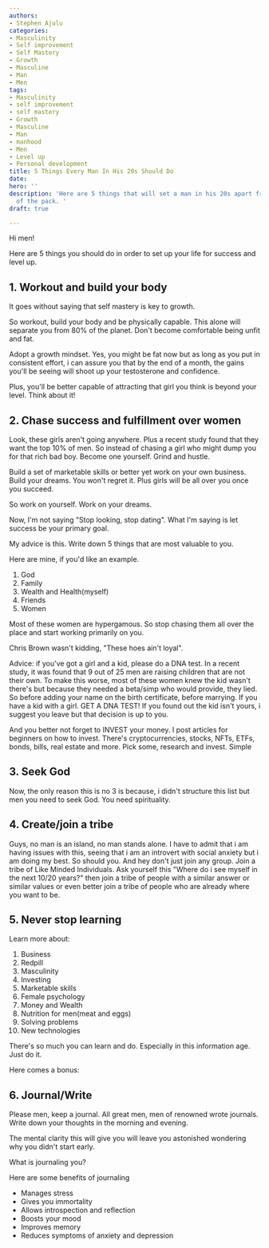 ```yaml
---
authors:
- Stephen Ajulu
categories:
- Masculinity
- Self improvement
- Self Mastery
- Growth
- Masculine
- Man
- Men
tags:
- Masculinity
- self improvement
- self mastery
- Growth
- Masculine
- Man
- manhood
- Men
- Level up
- Personal development
title: 5 Things Every Man In His 20s Should Do
date: 
hero: ''
description: 'Here are 5 things that will set a man in his 20s apart from the rest
  of the pack. '
draft: true

---
```

Hi men! 

Here are 5 things you should do in order to set up your life for success and level up.

## 1. Workout and build your body

It goes without saying that self mastery is key to growth. 

So workout, build your body and be physically capable. This alone will separate you from 80% of the planet. Don't become comfortable being unfit and fat. 

Adopt a growth mindset. Yes, you might be fat now but as long as you put in consistent effort, i can assure you that by the end of a month, the gains you'll be seeing will shoot up your testosterone and confidence. 

Plus, you'll be better capable of attracting that girl you think is beyond your level. Think about it!

## 2. Chase success and fulfillment over women

Look, these girls aren't going anywhere. Plus a recent study found that they want the top 10% of men. So instead of chasing a girl who might dump you for that rich bad boy. Become one yourself. Grind and hustle. 

Build a set of marketable skills or better yet work on your own business. Build your dreams. You won't regret it. Plus girls will be all over you once you succeed. 

So work on yourself. Work on your dreams. 

Now, I'm not saying "Stop looking, stop dating". What I'm saying is let success be your primary goal. 

My advice is this. Write down 5 things that are most valuable to you. 

Here are mine, if you'd like an example. 

1. God
2. Family
3. Wealth and Health(myself)
4. Friends
5. Women

Most of these women are hypergamous. So stop chasing them all over the place and start working primarily on you. 

Chris Brown wasn't kidding, "These hoes ain't loyal". 

Advice: if you've got a girl and a kid, please do a DNA test. In a recent study, it was found that 9 out of 25 men are raising children that are not their own. To make this worse, most of these women knew the kid wasn't there's but because they needed a beta/simp who would provide, they lied. So before adding your name on the birth certificate, before marrying. If you have a kid with a girl. GET A DNA TEST! If you found out the kid isn't yours, i suggest you leave but that decision is up to you. 

And you better not forget to INVEST your money. I post articles for beginners on how to invest. There's cryptocurrencies, stocks, NFTs, ETFs, bonds, bills, real estate and more. Pick some, research and invest. Simple

## 3. Seek God

Now, the only reason this is no 3 is because, i didn't structure this list but men you need to seek God. You need spirituality. 

## 4. Create/join a tribe

Guys, no man is an island, no man stands alone. I have to admit that i am having issues with this, seeing that i am an introvert with social anxiety but i am doing my best. So should you. And hey don't just join any group. Join a tribe of Like Minded Individuals. Ask yourself this "Where do i see myself in the next 10/20 years?" then join a tribe of people with a similar answer or similar values or even better join a tribe of people who are already where you want to be. 

## 5. Never stop learning

Learn more about:

 1. Business
 2. Redpill
 3. Masculinity 
 4. Investing
 5. Marketable skills
 6. Female psychology
 7. Money and Wealth 
 8. Nutrition for men(meat and eggs) 
 9. Solving problems 
10. New technologies

There's so much you can learn and do. Especially in this information age. Just do it. 

Here comes a bonus:

## 6. Journal/Write

Please men, keep a journal. All great men, men of renowned wrote journals. Write down your thoughts in the morning and evening. 

The mental clarity this will give you will leave you astonished wondering why you didn't start early. 

What is journaling you? 

Here are some benefits of journaling

* Manages stress
* Gives you immortality
* Allows introspection and reflection
* Boosts your mood
* Improves memory
* Reduces symptoms of anxiety and depression